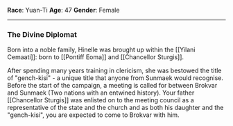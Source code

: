 **Race**:  Yuan-Ti
**Age**: 47
**Gender**: Female


---
### The Divine Diplomat

Born into a noble family, Hinelle was brought up within the [[Yilani Cemaati]]: born to [[Pontiff Eoma]] and [[Chancellor Sturgis]]. 

After spending many years training in clericism, she was bestowed the title of "gench-kisi" - a unique title that anyone from Sunmaek would recognise. Before the start of the campaign,  a meeting is called for between Brokvar and Sunmaek (Two nations with an entwined history). Your father [[Chancellor Sturgis]] was enlisted on to the meeting council as a representative of the state and the church and as both his daughter and the "gench-kisi", you are expected to come to Brokvar with him.